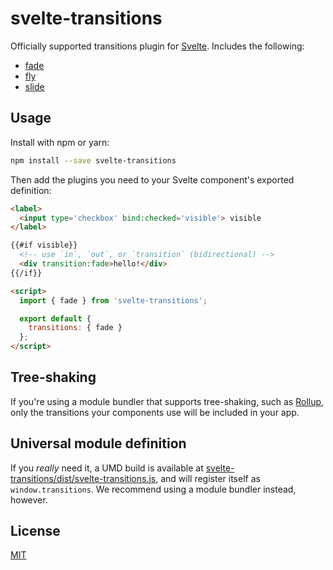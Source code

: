 # svelte-transitions

Officially supported transitions plugin for [Svelte](https://svelte.technology). Includes the following:

* [fade](https://github.com/sveltejs/svelte-transitions-fade)
* [fly](https://github.com/sveltejs/svelte-transitions-fly)
* [slide](https://github.com/sveltejs/svelte-transitions-slide)

## Usage

Install with npm or yarn:

```bash
npm install --save svelte-transitions
```

Then add the plugins you need to your Svelte component's exported definition:

```html
<label>
  <input type='checkbox' bind:checked='visible'> visible
</label>

{{#if visible}}
  <!-- use `in`, `out`, or `transition` (bidirectional) -->
  <div transition:fade>hello!</div>
{{/if}}

<script>
  import { fade } from 'svelte-transitions';

  export default {
    transitions: { fade }
  };
</script>
```

## Tree-shaking

If you're using a module bundler that supports tree-shaking, such as [Rollup](https://rollupjs.org), only the transitions your components use will be included in your app.


## Universal module definition

If you *really* need it, a UMD build is available at [svelte-transitions/dist/svelte-transitions.js](https://unpkg.com/svelte-transitions/dist/svelte-transitions.js), and will register itself as `window.transitions`. We recommend using a module bundler instead, however.


## License

[MIT](LICENSE)